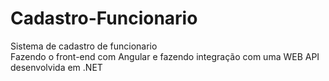# Cadastro-Funcionario
Sistema de cadastro de funcionario
<br/>
Fazendo o front-end com Angular e fazendo integração com uma WEB API desenvolvida em .NET
